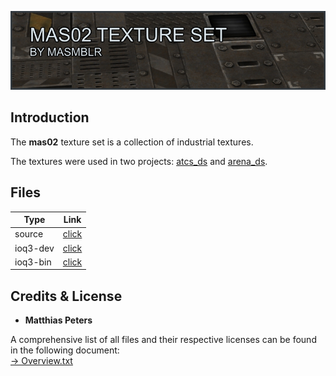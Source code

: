 ![preview](docs/images/header.jpg)

## Introduction
The **mas02** texture set is a collection of industrial textures.

The textures were used in two projects: [atcs_ds](https://github.com/Masmblr/map-atcs_ds_src) and [arena_ds](https://github.com/Masmblr/map-arena_ds_src).

## Files
| Type | Link |
|----------|-------|
| source| [click](https://github.com/Masmblr/mas02-Texture-Set/tree/main/src/) |
| ioq3-dev | [click](https://github.com/Masmblr/mas02-Texture-Set/tree/ioquake3-dev)|
| ioq3-bin | [click](https://github.com/Masmblr/mas02-Texture-Set/releases/tag/v1.0)|


## Credits & License
- **Matthias Peters**

A comprehensive list of all files and their respective licenses can be found in the following document: </br>
[→ Overview.txt](./docs/copyright/Overview.txt)
